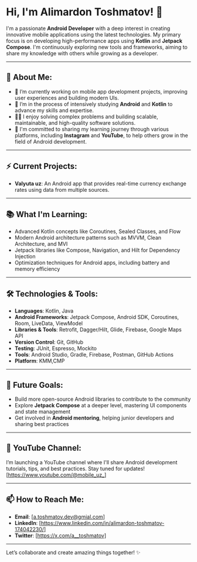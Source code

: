# Hi, I'm Alimardon Toshmatov! 👋

I'm a passionate **Android Developer** with a deep interest in creating innovative mobile applications using the latest technologies. My primary focus is on developing high-performance apps using **Kotlin** and **Jetpack Compose**. I'm continuously exploring new tools and frameworks, aiming to share my knowledge with others while growing as a developer.

---

## 💼 About Me:
- 🔭 I’m currently working on mobile app development projects, improving user experiences and building modern UIs.
- 🌱 I’m in the process of intensively studying **Android** and **Kotlin** to advance my skills and expertise.
- 👨‍💻 I enjoy solving complex problems and building scalable, maintainable, and high-quality software solutions.
- 📢 I'm committed to sharing my learning journey through various platforms, including **Instagram** and **YouTube**, to help others grow in the field of Android development.

---

## ⚡ Current Projects:
- **Valyuta uz**: An Android app that provides real-time currency exchange rates using data from multiple sources.
  
---

## 📚 What I'm Learning:
- Advanced Kotlin concepts like Coroutines, Sealed Classes, and Flow
- Modern Android architecture patterns such as MVVM, Clean Architecture, and MVI
- Jetpack libraries like Compose, Navigation, and Hilt for Dependency Injection
- Optimization techniques for Android apps, including battery and memory efficiency

---

## 🛠️ Technologies & Tools:
- **Languages**: Kotlin, Java
- **Android Frameworks**: Jetpack Compose, Android SDK, Coroutines, Room, LiveData, ViewModel
- **Libraries & Tools**: Retrofit, Dagger/Hilt, Glide, Firebase, Google Maps API
- **Version Control**: Git, GitHub
- **Testing**: JUnit, Espresso, Mockito
- **Tools**: Android Studio, Gradle, Firebase, Postman, GitHub Actions
- **Platform**: KMM,CMP

---

## 🚀 Future Goals:
- Build more open-source Android libraries to contribute to the community
- Explore **Jetpack Compose** at a deeper level, mastering UI components and state management
- Get involved in **Android mentoring**, helping junior developers and sharing best practices

---

## 🎥 YouTube Channel:
I’m launching a YouTube channel where I'll share Android development tutorials, tips, and best practices. Stay tuned for updates!
[https://www.youtube.com/@mobile_uz_]

---

## 📫 How to Reach Me:
- **Email**: [a.toshmatov.dev@gmial.com]
- **LinkedIn**: [https://www.linkedin.com/in/alimardon-toshmatov-174042230/]
- **Twitter**: [https://x.com/a__toshmatov]

---

Let’s collaborate and create amazing things together! ✨
